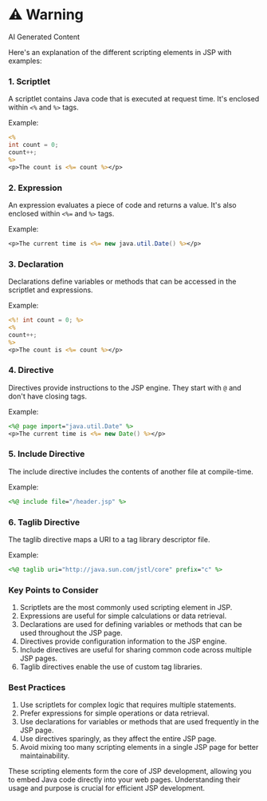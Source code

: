 <div class="warning"><h1>⚠️ Warning</h1><span>AI Generated Content</span></div>


Here's an explanation of the different scripting elements in JSP with examples:

### 1. Scriptlet

A scriptlet contains Java code that is executed at request time. It's enclosed within `<%` and `%>` tags.

Example:
```jsp
<%
int count = 0;
count++;
%>
<p>The count is <%= count %></p>
```

### 2. Expression

An expression evaluates a piece of code and returns a value. It's also enclosed within `<%=` and `%>` tags.

Example:
```jsp
<p>The current time is <%= new java.util.Date() %></p>
```

### 3. Declaration

Declarations define variables or methods that can be accessed in the scriptlet and expressions.

Example:
```jsp
<%! int count = 0; %>
<%
count++;
%>
<p>The count is <%= count %></p>
```

### 4. Directive

Directives provide instructions to the JSP engine. They start with `@` and don't have closing tags.

Example:
```jsp
<%@ page import="java.util.Date" %>
<p>The current time is <%= new Date() %></p>
```

### 5. Include Directive

The include directive includes the contents of another file at compile-time.

Example:
```jsp
<%@ include file="/header.jsp" %>
```

### 6. Taglib Directive

The taglib directive maps a URI to a tag library descriptor file.

Example:
```jsp
<%@ taglib uri="http://java.sun.com/jstl/core" prefix="c" %>
```

### Key Points to Consider

1. Scriptlets are the most commonly used scripting element in JSP.
2. Expressions are useful for simple calculations or data retrieval.
3. Declarations are used for defining variables or methods that can be used throughout the JSP page.
4. Directives provide configuration information to the JSP engine.
5. Include directives are useful for sharing common code across multiple JSP pages.
6. Taglib directives enable the use of custom tag libraries.

### Best Practices

1. Use scriptlets for complex logic that requires multiple statements.
2. Prefer expressions for simple operations or data retrieval.
3. Use declarations for variables or methods that are used frequently in the JSP page.
4. Use directives sparingly, as they affect the entire JSP page.
5. Avoid mixing too many scripting elements in a single JSP page for better maintainability.

These scripting elements form the core of JSP development, allowing you to embed Java code directly into your web pages. Understanding their usage and purpose is crucial for efficient JSP development.
